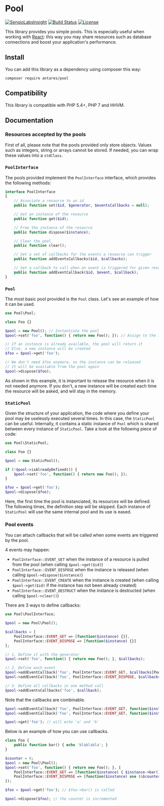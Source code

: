 # Pool

[![SensioLabsInsight](https://insight.sensiolabs.com/projects/77d14077-a55c-4282-8f27-c8475d1bf7da/mini.png)](https://insight.sensiolabs.com/projects/77d14077-a55c-4282-8f27-c8475d1bf7da)
[![Build Status](https://travis-ci.org/antares993/Pool.svg?branch=master)](https://travis-ci.org/antares993/Pool)
[![License](https://poser.pugx.org/antares/pool/license)](https://packagist.org/packages/antares/pool)


This library provides you simple pools. This is especially useful when working with [React](http://reactphp.org/): this way you may share resources such as database connections and boost your application's performance.

## Install

You can add this library as a dependency using composer this way:

```
composer require antares/pool
```

## Compatibility

This library is compatible with PHP 5.4+, PHP 7 and HHVM.

## Documentation

### Resources accepted by the pools

First of all, please note that the pools provided only store objects. Values such as integers, string or arrays cannot be stored. If needed, you can wrap these values into a `stdClass`.

### `PoolInterface`

The pools provided implement the `PoolInterface` interface, which provides the following methods:

```php
interface PoolInterface
{
    // Associate a resource to an id
    public function set($id, $generator, $eventsCallbacks = null);

    // Get an instance of the resource
    public function get($id);

    // Free the instance of the resource
    public function dispose($instance);

    // Clear the pool
    public function clear();

    // Set a set of callbacks for the events a resource can trigger
    public function addEventsCallbacks($id, $callbacks);

    // Set a callback to call when an event is triggered for given resource
    public function addEventCallback($id, $event, $callback);
}
```

### `Pool`

The most basic pool provided is the `Pool` class. Let's see an example of how it can be used.

```php
use Pool\Pool;

class Foo {}

$pool = new Pool(); // Instantiate the pool
$pool->set('foo', function() { return new Foo(); }); // Assign to the id 'foo' a generator returning an instance of Foo

// If an instance is already available, the pool will return it
// Else, a new instance will be created
$foo = $pool->get('foo');

// We don't need $foo anymore, so the instance can be released
// It will be available from the pool again
$pool->dispose($foo);

```

As shown in this example, it is important to release the resource when it is not needed anymore. If you don't, a new instance will be created each time the resource will be asked, and will stay in the memory.

### `StaticPool`

Given the structure of your application, the code where you define your pool may be uselessly executed several times. In this case, the `StaticPool` can be useful. Internally, it contains a static instance of `Pool` which is shared between every instance of `StaticPool`. Take a look at the following piece of code:

```php
use Pool\StaticPool;

class Foo {}

$pool = new StaticPool();

if (!$pool->isAlreadyDefined()) {
    $pool->set('foo', function() { return new Foo(); });
}

$foo = $pool->get('foo');
$pool->dispose($foo);
```

Here, the first time the pool is instanciated, its resources will be defined. The following times, the definition step will be skipped. Each instance of `StaticPool` will use the same internal pool and its use is eased.

### Pool events

You can attach callbacks that will be called when some events are triggered by the pool.

4 events may happen:

- `PoolInterface::EVENT_GET` when the instance of a resource is pulled from the pool (when calling `$pool->get($id)`)
- `PoolInterface::EVENT_DISPOSE` when the instance is released (when calling `$pool->dispose($instance)`)
- `PoolInterface::EVENT_CREATE` when the instance is created (when calling `$pool->get($id)` if the instance has not been already created)
- `PoolInterface::EVENT_DESTRUCT` when the instance is destructed (when calling `$pool->clear()`)

There are 3 ways to define callbacks:

```php
use Pool\PoolInterface;

$pool = new Pool\Pool();

$callbacks = [
    PoolInterface::EVENT_GET => [function($instance) {}],
    PoolInterface::EVENT_DISPOSE => [function($instance) {}]
];

// 1. Define it with the generator
$pool->set('foo', function() { return new Foo(); }, $callbacks);

// 2. Define each event
$pool->addEventCallback('foo', PoolInterface::EVENT_GET, $callbacks[PoolInterface::EVENT_GET][0]);
$pool->addEventCallback('foo', PoolInterface::EVENT_DISPOSE, $callbacks[PoolInterface::EVENT_DISPOSE][0]);

// 3. Define all callbacks in one method call
$pool->addEventsCallbacks('foo', $callback);
```

Note that the callbacks are combinable.

```php
$pool->addEventCallback('foo', PoolInterface::EVENT_GET, function($instance) { echo 'a'; });
$pool->addEventCallback('foo', PoolInterface::EVENT_GET, function($instance) { echo 'b'; });

$pool->get('foo'); // will echo 'a' and 'b'
```

Below is an example of how you can use callbacks.

```php
class Foo {
    public function bar() { echo 'blablabla'; }
}

$counter = 0;
$pool = new Pool\Pool();
$pool->set('foo', function() { return new Foo(); }, [
    PoolInterface::EVENT_GET => [function($instance) { $instance->bar(); }],
    PoolInterface::EVENT_DISPOSE => [function($instance) use (&$counter) { $counter++; }]
]);

$foo = $pool->get('foo'); // $foo->bar() is called

$pool->dispose($foo); // the counter is incremented
```
